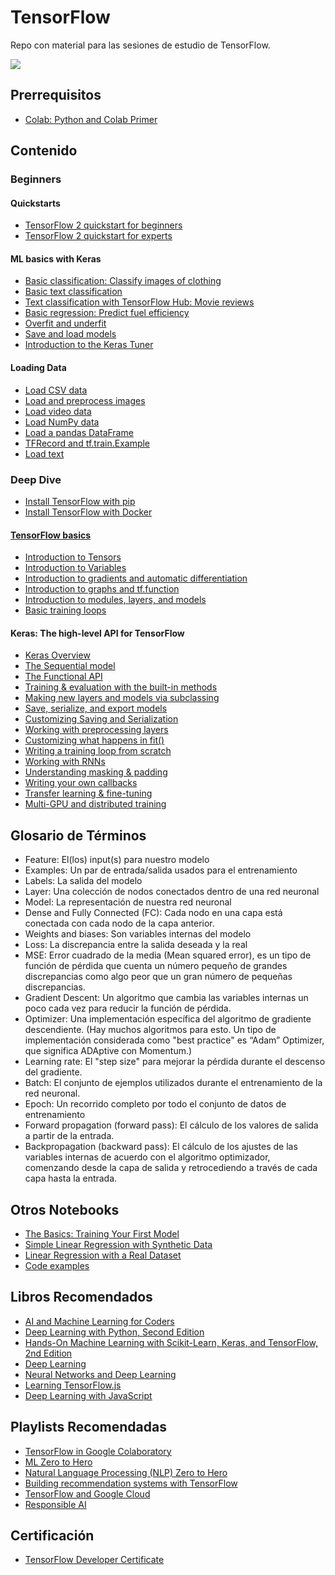 # TensorFlow
Repo con material para las sesiones de estudio de TensorFlow.

<div style="margin: 0 auto">
  <img src="https://upload.wikimedia.org/wikipedia/commons/thumb/1/11/TensorFlowLogo.svg/1200px-TensorFlowLogo.svg.png" />
</div>

## Prerrequisitos
- [Colab: Python and Colab Primer](https://colab.research.google.com/github/tensorflow/examples/blob/master/courses/udacity_intro_to_tensorflow_for_deep_learning/l01c01_introduction_to_colab_and_python.ipynb)

## Contenido

### Beginners

#### Quickstarts

- [TensorFlow 2 quickstart for beginners](https://www.tensorflow.org/tutorials/quickstart/beginner)
- [TensorFlow 2 quickstart for experts](https://www.tensorflow.org/tutorials/quickstart/advanced)

#### ML basics with Keras

- [Basic classification: Classify images of clothing](https://www.tensorflow.org/tutorials/keras/classification)
- [Basic text classification](https://www.tensorflow.org/tutorials/keras/text_classification)
- [Text classification with TensorFlow Hub: Movie reviews](https://www.tensorflow.org/tutorials/keras/text_classification_with_hub)
- [Basic regression: Predict fuel efficiency](https://www.tensorflow.org/tutorials/keras/regression)
- [Overfit and underfit](https://www.tensorflow.org/tutorials/keras/overfit_and_underfit)
- [Save and load models](https://www.tensorflow.org/tutorials/keras/save_and_load)
- [Introduction to the Keras Tuner](https://www.tensorflow.org/tutorials/keras/keras_tuner)

#### Loading Data

- [Load CSV data](https://www.tensorflow.org/tutorials/load_data/csv)
- [Load and preprocess images](https://www.tensorflow.org/tutorials/load_data/images)
- [Load video data](https://www.tensorflow.org/tutorials/load_data/video)
- [Load NumPy data](https://www.tensorflow.org/tutorials/load_data/numpy)
- [Load a pandas DataFrame](https://www.tensorflow.org/tutorials/load_data/pandas_dataframe)
- [TFRecord and tf.train.Example](https://www.tensorflow.org/tutorials/load_data/tfrecord)
- [Load text](https://www.tensorflow.org/tutorials/load_data/text)

### Deep Dive

- [Install TensorFlow with pip](https://www.tensorflow.org/install/pip)
- [Install TensorFlow with Docker](https://www.tensorflow.org/install/docker)

#### [TensorFlow basics](https://www.tensorflow.org/guide/basics)

- [Introduction to Tensors](https://www.tensorflow.org/guide/tensor)
- [Introduction to Variables](https://www.tensorflow.org/guide/variable)
- [Introduction to gradients and automatic differentiation](https://www.tensorflow.org/guide/autodiff)
- [Introduction to graphs and tf.function](https://www.tensorflow.org/guide/intro_to_graphs)
- [Introduction to modules, layers, and models](https://www.tensorflow.org/guide/intro_to_modules)
- [Basic training loops](https://www.tensorflow.org/guide/basic_training_loops)

#### Keras: The high-level API for TensorFlow

- [Keras Overview](https://www.tensorflow.org/guide/keras)
- [The Sequential model](https://www.tensorflow.org/guide/keras/sequential_model)
- [The Functional API](https://www.tensorflow.org/guide/keras/functional_api)
- [Training & evaluation with the built-in methods](https://www.tensorflow.org/guide/keras/training_with_built_in_methods)
- [Making new layers and models via subclassing](https://www.tensorflow.org/guide/keras/making_new_layers_and_models_via_subclassing)
- [Save, serialize, and export models](https://www.tensorflow.org/guide/keras/serialization_and_saving)
- [Customizing Saving and Serialization](https://www.tensorflow.org/guide/keras/customizing_saving_and_serialization)
- [Working with preprocessing layers](https://www.tensorflow.org/guide/keras/preprocessing_layers)
- [Customizing what happens in fit()](https://www.tensorflow.org/guide/keras/customizing_what_happens_in_fit)
- [Writing a training loop from scratch](https://www.tensorflow.org/guide/keras/writing_a_training_loop_from_scratch)
- [Working with RNNs](https://www.tensorflow.org/guide/keras/working_with_rnns)
- [Understanding masking & padding](https://www.tensorflow.org/guide/keras/understanding_masking_and_padding)
- [Writing your own callbacks](https://www.tensorflow.org/guide/keras/writing_your_own_callbacks)
- [Transfer learning & fine-tuning](https://www.tensorflow.org/guide/keras/transfer_learning)
- [Multi-GPU and distributed training](https://www.tensorflow.org/guide/keras/distributed_training)

## Glosario de Términos

- Feature: El(los) input(s) para nuestro modelo
- Examples: Un par de entrada/salida usados para el entrenamiento
- Labels: La salida del modelo
- Layer: Una colección de nodos conectados dentro de una red neuronal
- Model: La representación de nuestra red neuronal
- Dense and Fully Connected (FC): Cada nodo en una capa está conectada con cada nodo de la capa anterior.
- Weights and biases: Son variables internas del modelo
- Loss: La discrepancia entre la salida deseada y la real
- MSE: Error cuadrado de la media (Mean squared error), es un tipo de función de pérdida que cuenta un número pequeño de grandes discrepancias como algo peor que un gran número de pequeñas discrepancias.
- Gradient Descent: Un algoritmo que cambia las variables internas un poco cada vez para reducir la función de pérdida.
- Optimizer: Una implementación específica del algoritmo de gradiente descendiente. (Hay muchos algoritmos para esto. Un tipo de implementación considerada como "best practice" es “Adam” Optimizer, que significa ADAptive con Momentum.)
- Learning rate:  El "step size" para mejorar la pérdida durante el descenso del gradiente.
- Batch: El conjunto de ejemplos utilizados durante el entrenamiento de la red neuronal.
- Epoch: Un recorrido completo por todo el conjunto de datos de entrenamiento
- Forward propagation (forward pass): El cálculo de los valores de salida a partir de la entrada.
- Backpropagation (backward pass): El cálculo de los ajustes de las variables internas de acuerdo con el algoritmo optimizador, comenzando desde la capa de salida y retrocediendo a través de cada capa hasta la entrada.

## Otros Notebooks

- [The Basics: Training Your First Model](https://colab.research.google.com/github/tensorflow/examples/blob/master/courses/udacity_intro_to_tensorflow_for_deep_learning/l02c01_celsius_to_fahrenheit.ipynb)
- [Simple Linear Regression with Synthetic Data](https://colab.research.google.com/github/google/eng-edu/blob/main/ml/cc/exercises/linear_regression_with_synthetic_data.ipynb)
- [Linear Regression with a Real Dataset](https://colab.research.google.com/github/google/eng-edu/blob/main/ml/cc/exercises/linear_regression_with_a_real_dataset.ipynb)
- [Code examples](https://keras.io/examples/)

## Libros Recomendados

- [AI and Machine Learning for Coders](https://www.oreilly.com/library/view/ai-and-machine/9781492078180)
- [Deep Learning with Python, Second Edition](https://www.manning.com/books/deep-learning-with-python-second-edition)
- [Hands-On Machine Learning with Scikit-Learn, Keras, and TensorFlow, 2nd Edition](https://www.oreilly.com/library/view/hands-on-machine-learning/9781492032632)
- [Deep Learning](https://www.deeplearningbook.org)
- [Neural Networks and Deep Learning](http://neuralnetworksanddeeplearning.com)
- [Learning TensorFlow.js](https://www.oreilly.com/library/view/learning-tensorflowjs/9781492090786)
- [Deep Learning with JavaScript](https://www.manning.com/books/deep-learning-with-javascript)

## Playlists Recomendadas

- [TensorFlow in Google Colaboratory](https://www.youtube.com/playlist?list=PLQY2H8rRoyvyK5aEDAI3wUUqC_F0oEroL)
- [ML Zero to Hero](https://www.youtube.com/playlist?list=PLQY2H8rRoyvwWuPiWnuTDBHe7I0fMSsfO)
- [Natural Language Processing (NLP) Zero to Hero](https://www.youtube.com/playlist?list=PLQY2H8rRoyvzDbLUZkbudP-MFQZwNmU4S)
- [Building recommendation systems with TensorFlow](https://www.youtube.com/playlist?list=PLQY2H8rRoyvy2MiyUBz5RWZr5MPFkV3qz)
- [TensorFlow and Google Cloud](https://www.youtube.com/playlist?list=PLQY2H8rRoyvwN2KcgCiApoDsVaxW64tNh)
- [Responsible AI](https://www.youtube.com/playlist?list=PLQY2H8rRoyvw40o-nd2CSrk-3JNMxW6er)

## Certificación

- [TensorFlow Developer Certificate](https://www.tensorflow.org/certificate)

